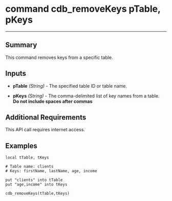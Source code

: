 # command cdb_removeKeys pTable, pKeys
---
## Summary
This command removes keys from a specific table.

## Inputs
* **pTable** *(String)* - The specified table ID or table name.

* **pKeys** *(String)* - The comma-delimited list of key names from a table. **Do not include spaces after commas**

## Additional Requirements
This API call requires internet access.

## Examples
```
local tTable, tKeys

# Table name: clients
# Keys: firstName, lastName, age, income

put "clients" into tTable
put "age,income" into tKeys

cdb_removeKeys(tTable,tKeys)
```